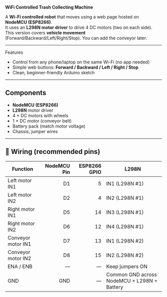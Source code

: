 **WiFi Controlled Trash Collecting Machine**

A **Wi-Fi controlled robot** that moves using a web page hosted on **NodeMCU (ESP8266)**.  
It uses an **L298N motor driver** to drive 4 DC motors (two on each side).  
This version covers **vehicle movement** (Forward/Backward/Left/Right/Stop). You can add the conveyor later.

---

Features
- Control from any phone/laptop on the same Wi-Fi (no app needed)
- Simple web buttons: **Forward / Backward / Left / Right / Stop**
- Clean, beginner-friendly Arduino sketch

---

## Components
- **NodeMCU (ESP8266)**
- **L298N** motor driver
- 4 × DC motors with wheels
- 1 × DC motor (conveyor belt)
- Battery pack (match motor voltage)
- Chassis, jumper wires

---

## 🧰 Wiring (recommended pins)
| Function | NodeMCU Pin | ESP8266 GPIO | L298N |
|---|---:|---:|---|
| Left motor IN1 | D1 | 5  | IN1 (L298N #1) |
| Left motor IN2 | D2 | 4  | IN2 (L298N #1) |
| Right motor IN1 | D5 | 14 | IN3 (L298N #1) |
| Right motor IN2 | D6 | 12 | IN4 (L298N #1) |
| Conveyor motor IN1 | D7 | 13 | IN1 (L298N #2) |
| Conveyor motor IN2 | D8 | 15 | IN2 (L298N #2) |
| ENA / ENB | — | — | Keep jumpers ON |
| GND | GND | — | Common GND across NodeMCU + L298N + Battery |
